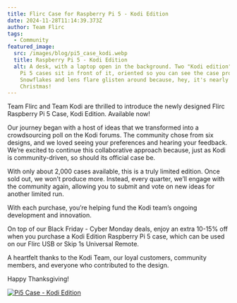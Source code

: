 ```yaml
---
title: Flirc Case for Raspberry Pi 5 - Kodi Edition
date: 2024-11-28T11:14:39.373Z
author: Team Flirc
tags:
  - Community
featured_image:
  src: /images/blog/pi5_case_kodi.webp
  title: Raspberry Pi 5 - Kodi Edition
  alt: A desk, with a laptop open in the background. Two "Kodi edition" Raspberry
    Pi 5 cases sit in front of it, oriented so you can see the case properly.
    Snowflakes and lens flare glisten around because, hey, it's nearly
    Christmas!
---
```

Team Flirc and Team Kodi are thrilled to introduce the newly designed Flirc Raspberry Pi 5 Case, Kodi Edition. Available now!

Our journey began with a host of ideas that we transformed into a crowdsourcing poll on the Kodi forums. The community chose from six designs, and we loved seeing your preferences and hearing your feedback. We’re excited to continue this collaborative approach because, just as Kodi is community-driven, so should its official case be.

With only about 2,000 cases available, this is a truly limited edition. Once sold out, we won’t produce more. Instead, every quarter, we’ll engage with the community again, allowing you to submit and vote on new ideas for another limited run.

With each purchase, you’re helping fund the Kodi team’s ongoing development and innovation.

On top of our Black Friday - Cyber Monday deals, enjoy an extra 10-15% off when you purchase a Kodi Edition Raspberry Pi 5 case, which can be used on our Flirc USB or Skip 1s Universal Remote.

A heartfelt thanks to the Kodi Team, our loyal customers, community members, and everyone who contributed to the design.

Happy Thanksgiving!



[![Pi5 Case - Kodi Edition](https://markdown-videos-api.jorgenkh.no/url?url=https%3A%2F%2Fwww.youtube.com%2Fwatch%3Fv%3DWCahu5-HBrQ)](https://www.youtube.com/watch?v=WCahu5-HBrQ)
